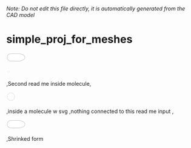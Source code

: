 ###### Note: Do not edit this file directly, it is automatically generated from the CAD model

# simple_proj_for_meshes

![](/project.svg)

 

![readme](/readmeundefined.svg)

,Second read me inside molecule, 

![readme](/readme1719753273629.svg)

,inside a molecule w svg ,nothing connected to this read me input
, 

![readme](/readme1719596333544.svg)

,Shrinked form

